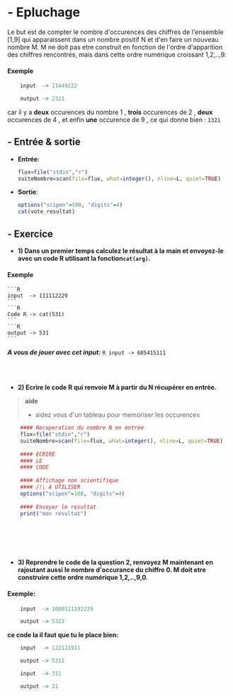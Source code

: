 # - Epluchage

Le but est de compter le nombre d'occurences des chiffres de l'ensemble [1,9] qui apparaissent dans un nombre positif N et d'en faire un nouveau nombre M.
  M ne doit pas etre construit en fonction de l'ordre d'apparition des chiffres rencontrés, mais dans cette ordre numérique croissant 1,2,..,9.
  
  
  
#### Exemple
```R
	input  -> 11449222
```
```R
	output -> 2321
```
car il y a **deux** occurences du nombre 1 , **trois** occurences de 2 , **deux** occurences de 4 , et enfin **une** occurence de 9 , ce qui donne bien : ```1321```

## - Entrée & sortie

+ **Entrée**:

    ```R
    flux=file("stdin","r")
    suiteNombre=scan(file=flux, what=integer(), nline=L, quiet=TRUE)
    ```
+ **Sortie**:

  ```R
  options("scipen"=100, "digits"=4)
  cat(vote_resultat)
  ```

## - Exercice


+ **1) Dans un premier temps calculez le résultat à la main et envoyez-le avec un code R utilisant la fonction```cat(arg)```.**
#### Exemple

	```R
	input  -> 111112229
	```
	```R
	Code R -> cat(531) 
	```
	```R
	output -> 531 
	```
 ***A vous de jouer avec cet input:***
	```R
	input -> 685415111
	```
	
<br/><br/>

+ **2) Ecrire le code R qui renvoie M à partir du N récupérer en entrée.**

> **aide**
> - aidez vous d'un tableau pour memoriser les occurences


```R
	#### Recuperation du nombre N en entrée
	flux=file("stdin","r")
	suiteNombre=scan(file=flux, what=integer(), nline=L, quiet=TRUE)
  
	#### ECRIRE 
	#### LE 
	#### CODE
   
	#### Affichage non scientifique 
	#### /!\ A UTILISER
	options("scipen"=100, "digits"=4)
   
	#### Envoyer le resultat
	print("mon resultat")
   
```
<br/><br/><br/>   
+ **3) Reprendre le code de la question 2, renvoyez M maintenant en rajoutant aussi le nombre d'occurance du chiffre 0. M doit etre construire cette ordre numérique 1,2,..,9,0.**

#### Exemple:
```R	
	input  -> 1000111192229
```
```R
   	output -> 5323 
```




**ce code la il faut que tu le place bien:**

```R
	input  -> 122121911
```
```R
	output -> 5311
```

```R
	input  -> 311
```
```R
	output -> 21
```
